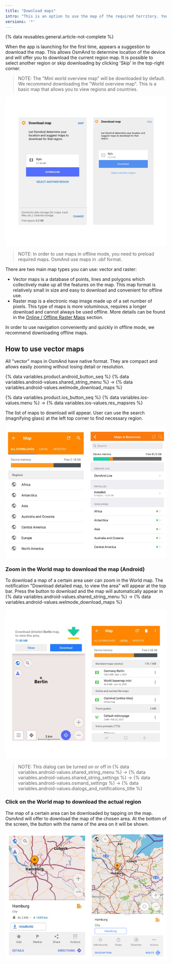 ```yaml
---
title: "Download maps"
intro: "This is an option to use the map of the required territory. You can download more or less detailed map, in different styles and parameters. But have downloaded map is a must have. It is important to note that without saved map the navigation will not work correctly."
versions: '*'
---
```

{% data reusables.general.article-not-complete %}

When the app is launching for the first time,  appears a suggestion  to download the map. This allows OsmAnd to determine location of the device  and will offer you to download the current region map. It is possible to select another region or skip downloading by clicking 'Skip' in the top-right corner.

> NOTE: The "Mini world overview map"  will be downloaded by default. We recommend downloading the "World overview map". This is a basic map that allows you to view regions and countries.

![Download map](/assets/images/settings/download_map.png)

> NOTE: In order to use maps in offline mode, you need to preload required maps. OsmAnd use  maps  in .obf  format.

There are two main map types you can use: vector and raster:
- Vector maps is a database of points, lines and polygons which collectively make up all the features on the map. This map format is relatively small in size and easy to download and convenient for offline use.
- Raster map is a  electronic map image made up of a set number of pixels. This type of maps is more voluminous, requires a longer download and cannot always be used offline. More details can be found in the [Online / Offline Raster Maps](/osmand/map/online-raster-maps) section. 

In order to use navigation conveniently and quickly  in offline mode, we recommend downloading offline maps.

## How to use vector maps

All "vector" maps in OsmAnd have native format. They are compact and allows  easily zooming without losing detail or resolution. 

{% data variables.product.android_button_seq %} {% data variables.android-values.shared_string_menu %} → {% data variables.android-values.welmode_download_maps %}

{% data variables.product.ios_button_seq %} {% data variables.ios-values.menu %} → {% data variables.ios-values.res_mapsres %}

The list of maps to download will appear. User can use the search (magnifying glass) at the left top corner to find necessary region.

![Download maps regions ](/assets/images/settings/download_maps_regions.png)

### Zoom in the World map to download the map (Android)

To download a map of a certain area user can zoom in the World map. The notification "Download detailed map, to view the area" will appear at the top bar. Press the button to download and the map will automatically appear in {% data variables.android-values.shared_string_menu %} → {% data variables.android-values.welmode_download_maps %}

![Zoom in download map Android ](/assets/images/settings/zoom_in_download_map_android.png)

> NOTE: This dialog can be turned on or off  in {% data variables.android-values.shared_string_menu %} → {% data variables.android-values.shared_string_settings %} → {% data variables.android-values.osmand_settings %} → {% data variables.android-values.dialogs_and_notifications_title %}

### Click on the World map to download the actual region

The map of a certain area can be downloaded by tapping on the map. OsmAnd will offer to download the map of the chosen area. At the bottom of the screen, the button with the name of the area on it will be shown.

![Tap on the map download region](/assets/images/settings/tap_on_the_map_download_region.png)

<!-- ## Prepared maps

Users can make their own maps using **OsmAnd Map Creator**.  Prepare the maps on your PC and transfer them to the "OsmAnd" folder on your device. You might need to restart the app afterward.-->

